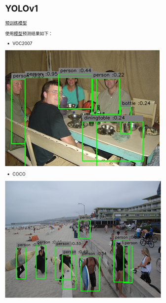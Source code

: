 # YOLOv1
[预训练模型](https://drive.google.com/open?id=0B5aC8pI-akZUNVFZMmhmcVRpbTA)

使用[模型](https://drive.google.com/open?id=1g9TjTun_ebRzoxub_i76wexcgWXw5LIU)预测结果如下：
* VOC2007
 
![demo](./demo.jpg)

* COCO

![coco](./coco.jpg)
